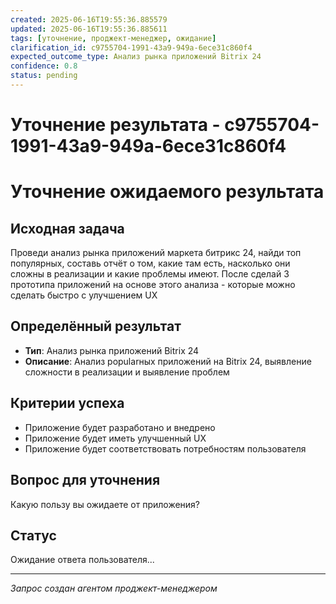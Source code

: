 ```yaml
---
created: 2025-06-16T19:55:36.885579
updated: 2025-06-16T19:55:36.885611
tags: [уточнение, проджект-менеджер, ожидание]
clarification_id: c9755704-1991-43a9-949a-6ece31c860f4
expected_outcome_type: Анализ рынка приложений Bitrix 24
confidence: 0.8
status: pending
---
```


# Уточнение результата - c9755704-1991-43a9-949a-6ece31c860f4

# Уточнение ожидаемого результата

## Исходная задача
Проведи анализ рынка приложений маркета битрикс 24, найди топ популярных, составь отчёт о том, какие там есть, насколько они сложны в реализации и какие проблемы имеют. После сделай 3 прототипа приложений на основе этого анализа - которые можно сделать быстро с улучшением UX

## Определённый результат
- **Тип**: Анализ рынка приложений Bitrix 24
- **Описание**: Анализ popularных приложений на Bitrix 24, выявление сложности в реализации и выявление проблем

## Критерии успеха
- Приложение будет разработано и внедрено
- Приложение будет иметь улучшенный UX
- Приложение будет соответствовать потребностям пользователя

## Вопрос для уточнения
Какую пользу вы ожидаете от приложения?

## Статус
Ожидание ответа пользователя...

---
*Запрос создан агентом проджект-менеджером*

